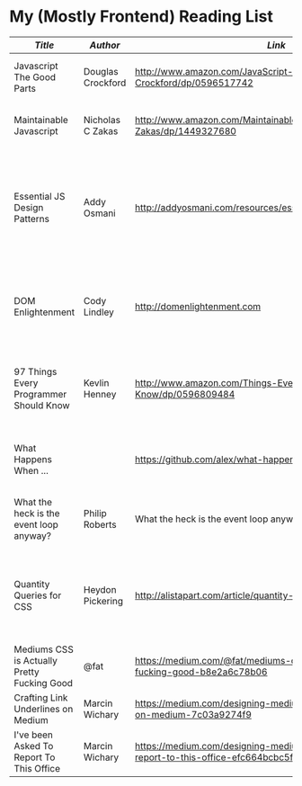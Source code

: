 # My (Mostly Frontend) Reading List

| *Title* | *Author* | *Link* | *Notes* |
|---|---|---|---|
| Javascript The Good Parts | Douglas Crockford | http://www.amazon.com/JavaScript-Good-Parts-Douglas-Crockford/dp/0596517742 | Work reading cover to cover |
| Maintainable Javascript | Nicholas C Zakas | http://www.amazon.com/Maintainable-JavaScript-Nicholas-C-Zakas/dp/1449327680 | Ignore the whole section on ant |
| Essential JS Design Patterns | Addy Osmani | http://addyosmani.com/resources/essentialjsdesignpatterns/book/ | Crockford would disagree with half the text in this book but I think it’s all worth reading |
| DOM Enlightenment | Cody Lindley | http://domenlightenment.com | I haven’t finished this one but it’s a good thing to know about. |
| 97 Things Every Programmer Should Know | Kevlin Henney | http://www.amazon.com/Things-Every-Programmer-Should-Know/dp/0596809484 | You will have strong opinions on the things in this book |
| What Happens When ... | | https://github.com/alex/what-happens-when | I found this hilariously detailed. Worth skimming. |
| What the heck is the event loop anyway? | Philip Roberts | What the heck is the event loop anyway? | This video should be mandatory for all JS developers|
| Quantity Queries for CSS | Heydon Pickering | http://alistapart.com/article/quantity-queries-for-css | Everything in this article is wildly inefficient but I found it interesting |
| Mediums CSS is Actually Pretty Fucking Good | @fat| https://medium.com/@fat/mediums-css-is-actually-pretty-fucking-good-b8e2a6c78b06 | My css bible |
| Crafting Link Underlines on Medium | Marcin Wichary | https://medium.com/designing-medium/crafting-link-underlines-on-medium-7c03a9274f9 | Really enjoyed this |
| I've been Asked To Report To This Office | Marcin Wichary | https://medium.com/designing-medium/ive-been-asked-to-report-to-this-office-efc664bcbc5f | Good for a font chuckle: |


